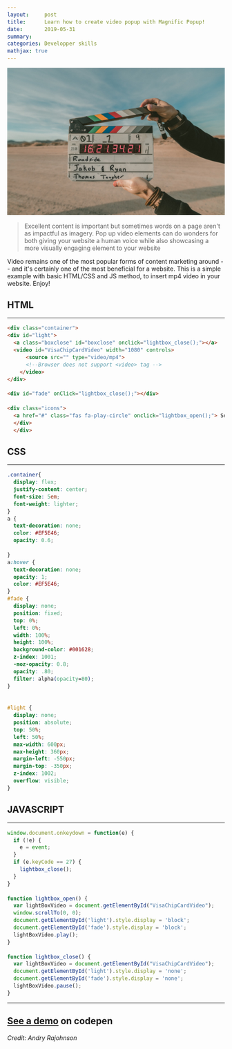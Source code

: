 ```yaml
---
layout:     post
title:      Learn how to create video popup with Magnific Popup!
date:       2019-05-31
summary:    
categories: Developper skills
mathjax: true
---
```

![video](/images/video.jpeg)
>Excellent content is important but sometimes words on a page aren't as impactful as imagery. Pop up video elements can do wonders for both giving your website a human voice while also showcasing a more visually engaging element to your website

Video remains one of the most popular forms of content marketing around -- and it's certainly one of the most beneficial for a website.
This is a simple example with basic HTML/CSS and JS method, to insert mp4 video in your website. Enjoy!


## HTML 

---

```html
<div class="container">
<div id="light">
  <a class="boxclose" id="boxclose" onclick="lightbox_close();"></a>
  <video id="VisaChipCardVideo" width="1080" controls>
      <source src="" type="video/mp4">
      <!--Browser does not support <video> tag -->
    </video>
</div>

<div id="fade" onClick="lightbox_close();"></div>

<div class="icons">
  <a href="#" class="fas fa-play-circle" onclick="lightbox_open();"> See a Demo </a>
  </div>
  </div> 
```

## CSS

---

```css
.container{
  display: flex;
  justify-content: center;
  font-size: 5em;
  font-weight: lighter;
}
a {
  text-decoration: none;
  color: #EF5E46;
  opacity: 0.6;
  
}
a:hover {
  text-decoration: none;
  opacity: 1;
  color: #EF5E46;
}
#fade {
  display: none;
  position: fixed;
  top: 0%;
  left: 0%;
  width: 100%;
  height: 100%;
  background-color: #001628;
  z-index: 1001;
  -moz-opacity: 0.8;
  opacity: .80;
  filter: alpha(opacity=80);
}


#light {
  display: none;
  position: absolute;
  top: 50%;
  left: 50%;
  max-width: 600px;
  max-height: 360px;
  margin-left: -550px;
  margin-top: -350px;
  z-index: 1002;
  overflow: visible;
}

```

## JAVASCRIPT

---

```js
window.document.onkeydown = function(e) {
  if (!e) {
    e = event;
  }
  if (e.keyCode == 27) {
    lightbox_close();
  }
}

function lightbox_open() {
  var lightBoxVideo = document.getElementById("VisaChipCardVideo");
  window.scrollTo(0, 0);
  document.getElementById('light').style.display = 'block';
  document.getElementById('fade').style.display = 'block';
  lightBoxVideo.play();
}

function lightbox_close() {
  var lightBoxVideo = document.getElementById("VisaChipCardVideo");
  document.getElementById('light').style.display = 'none';
  document.getElementById('fade').style.display = 'none';
  lightBoxVideo.pause();
}
````

---

<h2><a href="https://codepen.io/andryjohn/pen/xNWvdo"> See a demo</a> on codepen</h2>


<footer><cite title="Workshop">Credit: Andry Rajohnson</cite></footer>